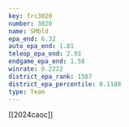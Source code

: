 ```yaml
---
key: frc3020
number: 3020
name: SMbld
epa_end: 6.32
auto_epa_end: 1.81
teleop_epa_end: 2.93
endgame_epa_end: 1.58
winrate: 0.2222
district_epa_rank: 1587
district_epa_percentile: 0.1188
type: Team
---
```

[[2024caoc]]
